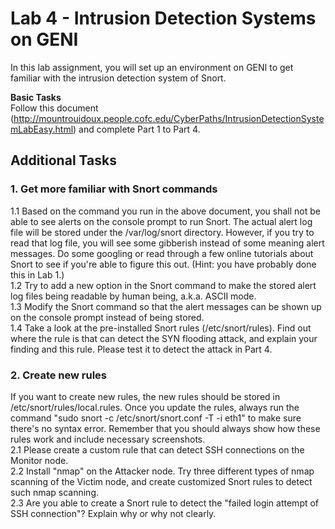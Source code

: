# Lab 4 - Intrusion Detection Systems on GENI

In this lab assignment, you will set up an environment on GENI to get familiar with the intrusion detection system of Snort. 

**Basic Tasks**  
Follow this document (http://mountrouidoux.people.cofc.edu/CyberPaths/IntrusionDetectionSystemLabEasy.html) and complete Part 1 to Part 4. 


## Additional Tasks  
### 1. Get more familiar with Snort commands  
1.1 Based on the command you run in the above document, you shall not be able to see alerts on the console prompt to run Snort. The actual alert log file will be stored under the /var/log/snort directory. However, if you try to read that log file, you will see some gibberish instead of some meaning alert messages. Do some googling or read through a few online tutorials about Snort to see if you're able to figure this out. (Hint: you have probably done this in Lab 1.)  
1.2 Try to add a new option in the Snort command to make the stored alert log files being readable by human being, a.k.a. ASCII mode.  
1.3 Modify the Snort command so that the alert messages can be shown up on the console prompt instead of being stored.  
1.4 Take a look at the pre-installed Snort rules (/etc/snort/rules). Find out where the rule is that can detect the SYN flooding attack, and explain your finding and this rule. Please test it to detect the attack in Part 4.  

### 2. Create new rules  
If you want to create new rules, the new rules should be stored in /etc/snort/rules/local.rules. Once you update the rules, always run the command "sudo snort -c /etc/snort/snort.conf -T -i eth1" to make sure there's no syntax error. Remember that you should always show how these rules work and include necessary screenshots.  
2.1 Please create a custom rule that can detect SSH connections on the Monitor node.  
2.2 Install "nmap" on the Attacker node. Try three different types of nmap scanning of the Victim node, and create customized Snort rules to detect such nmap scanning.  
2.3 Are you able to create a Snort rule to detect the "failed login attempt of SSH connection"?  Explain why or why not clearly.

